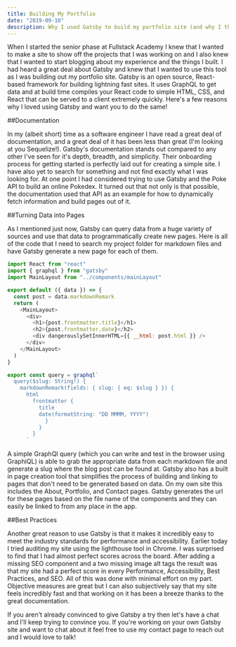 ```yaml
---
title: Building My Portfolio
date: "2019-09-10"
description: Why I used Gatsby to build my portfolio site (and why I think you should too!)
---
```

When I started the senior phase at Fullstack Academy I knew that I wanted to make a site to show off the projects that I was working on and I also knew that I wanted to start blogging about my experience and the things I built.  I had heard a great deal about Gatsby and knew that I wanted to use this tool as I was building out my portfolio site.  Gatsby is an open source, React-based framework for building lightning fast sites.  It uses GraphQL to get data and at build time compiles your React code to simple HTML, CSS, and React that can be served to a client extremely quickly.  Here's a few reasons why I loved using Gatsby and want you to do the same!

##Documentation

In my (albeit short) time as a software engineer I have read a great deal of documentation, and a great deal of it has been less than great (I'm looking at you Sequelize!).  Gatsby's documentation stands out compared to any other I've seen for it's depth, breadth, and simplicity.  Their onboarding process for getting started is perfectly laid out for creating a simple site. I have also yet to search for something and not find exactly what I was looking for.  At one point I had considered trying to use Gatsby and the Poke API to build an online Pokedex.  It turned out that not only is that possible, the documentation used that API as an example for how to dynamically fetch information and build pages out of it.

##Turning Data into Pages

As I mentioned just now, Gatsby can query data from a huge variety of sources and use that data to programmatically create new pages.  Here is all of the code that I need to search my project folder for markdown files and have Gatsby generate a new page for each of them.

```javascript
import React from "react"
import { graphql } from "gatsby"
import MainLayout from "../components/mainLayout"

export default ({ data }) => {
  const post = data.markdownRemark
  return (
    <MainLayout>
      <div>
        <h1>{post.frontmatter.title}</h1>
        <h2>{post.frontmatter.date}</h2>
        <div dangerouslySetInnerHTML={{ __html: post.html }} />
      </div>
    </MainLayout>
  )
}

export const query = graphql`
  query($slug: String!) {
    markdownRemark(fields: { slug: { eq: $slug } }) {
      html
        frontmatter {
          title
          date(formatString: "DD MMMM, YYYY")
            }
          }
        }
      `
```
A simple GraphQl query (which you can write and test in the browser using GraphiQL) is able to grab the appropriate data from each markdown file and generate a slug where the blog post can be found at.  Gatsby also has a built in page creation tool that simplifies the process of building and linking to pages that don't need to be generated based on data.  On my own site this includes the About, Portfolio, and Contact pages.  Gatsby generates the url for these pages based on the file name of the components and they can easily be linked to from any place in the app.

##Best Practices

Another great reason to use Gatsby is that it makes it incredibly easy to meet the industry standards for performance and accessibility.  Earlier today I tried auditing my site using the lighthouse tool in Chrome.  I was surprised to find that I had almost perfect scores across the board.  After adding a missing SEO component and a two missing image alt tags the result was that my site had a perfect score in every Performance, Accessibility, Best Practices, and SEO.  All of this was done with minimal effort on my part.  Objective measures are great but I can also subjectively say that my site feels incredibly fast and that working on it has been a breeze thanks to the great documentation.

If you aren't already convinced to give Gatsby a try then let's have a chat and I'll keep trying to convince you.  If you're working on your own Gatsby site and want to chat about it feel free to use my contact page to reach out and I would love to talk!
